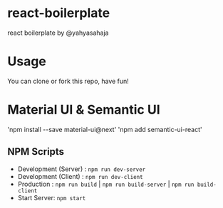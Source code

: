 # react-boilerplate
react boilerplate by @yahyasahaja

# Usage
You can clone or fork this repo, have fun!

# Material UI & Semantic UI
'npm install --save material-ui@next'
'npm add semantic-ui-react'

## NPM Scripts
- Development (Server) : `npm run dev-server`
- Development (Client) : `npm run dev-client`
- Production : `npm run build` | `npm run build-server` | `npm run build-client`
- Start Server: `npm start`

